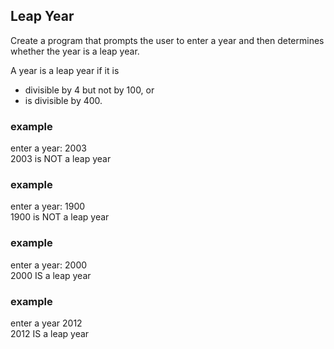Leap Year
---------

Create a program that prompts the user to enter a year and then determines whether the year is a leap year.

A year is a leap year if it is  
* divisible by 4 but not by 100, or   
* is divisible by 400.

### example ###
enter a year: 2003  
2003 is NOT a leap year

### example ###
enter a year: 1900  
1900 is NOT a leap year

### example ###
enter a year: 2000  
2000 IS a leap year  

### example ###
enter a year 2012  
2012 IS a leap year

